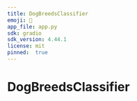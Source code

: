 ```yaml
---
title: DogBreedsClassifier
emoji: 🐶
app_file: app.py
sdk: gradio
sdk_version: 4.44.1
license: mit
pinned:  true
---
```



# DogBreedsClassifier